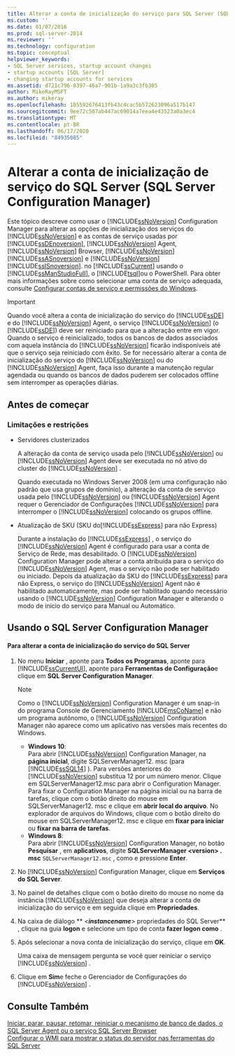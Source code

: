 ```yaml
---
title: Alterar a conta de inicialização do serviço para SQL Server (SQL Server Configuration Manager) | Microsoft Docs
ms.custom: ''
ms.date: 01/07/2016
ms.prod: sql-server-2014
ms.reviewer: ''
ms.technology: configuration
ms.topic: conceptual
helpviewer_keywords:
- SQL Server services, startup account changes
- startup accounts [SQL Server]
- changing startup accounts for services
ms.assetid: d721c796-0397-46a7-901b-1a9a3c3fb385
author: MikeRayMSFT
ms.author: mikeray
ms.openlocfilehash: 105592676413fb43c4cac5b572623096a517b147
ms.sourcegitcommit: 9ee72c507ab447ac69014a7eea4e43523a0a3ec4
ms.translationtype: MT
ms.contentlocale: pt-BR
ms.lasthandoff: 06/17/2020
ms.locfileid: "84935085"
---
```

# <a name="change-the-service-startup-account-for-sql-server-sql-server-configuration-manager"></a>Alterar a conta de inicialização de serviço do SQL Server (SQL Server Configuration Manager)
  Este tópico descreve como usar o [!INCLUDE[ssNoVersion](../../includes/ssnoversion-md.md)] Configuration Manager para alterar as opções de inicialização dos serviços do [!INCLUDE[ssNoVersion](../../includes/ssnoversion-md.md)] e as contas de serviço usadas por [!INCLUDE[ssDEnoversion](../../includes/ssdenoversion-md.md)], [!INCLUDE[ssNoVersion](../../includes/ssnoversion-md.md)] Agent, [!INCLUDE[ssNoVersion](../../includes/ssnoversion-md.md)] Browser, [!INCLUDE[ssNoVersion](../../includes/ssnoversion-md.md)] [!INCLUDE[ssASnoversion](../../includes/ssasnoversion-md.md)] e [!INCLUDE[ssNoVersion](../../includes/ssnoversion-md.md)] [!INCLUDE[ssISnoversion](../../includes/ssisnoversion-md.md)]. no [!INCLUDE[ssCurrent](../../includes/sscurrent-md.md)] usando o [!INCLUDE[ssManStudioFull](../../includes/ssmanstudiofull-md.md)], o [!INCLUDE[tsql](../../includes/tsql-md.md)]ou o PowerShell. Para obter mais informações sobre como selecionar uma conta de serviço adequada, consulte [Configurar contas de serviço e permissões do Windows](configure-windows-service-accounts-and-permissions.md).  
  
> [!IMPORTANT]  
>  Quando você altera a conta de inicialização do serviço do [!INCLUDE[ssDE](../../includes/ssde-md.md)] e do [!INCLUDE[ssNoVersion](../../includes/ssnoversion-md.md)] Agent, o serviço [!INCLUDE[ssNoVersion](../../includes/ssnoversion-md.md)] (o [!INCLUDE[ssDE](../../includes/ssde-md.md)]) deve ser reiniciado para que a alteração entre em vigor. Quando o serviço é reinicializado, todos os bancos de dados associados com aquela instância do [!INCLUDE[ssNoVersion](../../includes/ssnoversion-md.md)] ficarão indisponíveis até que o serviço seja reiniciado com êxito. Se for necessário alterar a conta de inicialização do serviço do [!INCLUDE[ssNoVersion](../../includes/ssnoversion-md.md)] ou do [!INCLUDE[ssNoVersion](../../includes/ssnoversion-md.md)] Agent, faça isso durante a manutenção regular agendada ou quando os bancos de dados puderem ser colocados offline sem interromper as operações diárias.  
  
##  <a name="before-you-begin"></a><a name="BeforeYouBegin"></a> Antes de começar  
  
###  <a name="limitations-and-restrictions"></a><a name="Restrictions"></a> Limitações e restrições  
  
-   Servidores clusterizados  
  
     A alteração da conta de serviço usada pelo [!INCLUDE[ssNoVersion](../../includes/ssnoversion-md.md)] ou [!INCLUDE[ssNoVersion](../../includes/ssnoversion-md.md)] Agent deve ser executada no nó ativo do cluster do [!INCLUDE[ssNoVersion](../../includes/ssnoversion-md.md)] .  
  
     Quando executada no Windows Server 2008 (em uma configuração não padrão que usa grupos de domínio), a alteração da conta de serviço usada pelo [!INCLUDE[ssNoVersion](../../includes/ssnoversion-md.md)] ou [!INCLUDE[ssNoVersion](../../includes/ssnoversion-md.md)] Agent requer o Gerenciador de Configurações [!INCLUDE[ssNoVersion](../../includes/ssnoversion-md.md)] para interromper o [!INCLUDE[ssNoVersion](../../includes/ssnoversion-md.md)] colocando os grupos offline.  
  
-   Atualização de SKU (SKU do[!INCLUDE[ssExpress](../../includes/ssexpress-md.md)] para não Express)  
  
     Durante a instalação do [!INCLUDE[ssExpress](../../includes/ssexpress-md.md)] , o serviço do [!INCLUDE[ssNoVersion](../../includes/ssnoversion-md.md)] Agent é configurado para usar a conta de Serviço de Rede, mas desabilitado. O [!INCLUDE[ssNoVersion](../../includes/ssnoversion-md.md)] Configuration Manager pode alterar a conta atribuída para o serviço do [!INCLUDE[ssNoVersion](../../includes/ssnoversion-md.md)] Agent, mas o serviço não pode ser habilitado ou iniciado. Depois da atualização da SKU do [!INCLUDE[ssExpress](../../includes/ssexpress-md.md)] para não Express, o serviço do [!INCLUDE[ssNoVersion](../../includes/ssnoversion-md.md)] Agent não é habilitado automaticamente, mas pode ser habilitado quando necessário usando o [!INCLUDE[ssNoVersion](../../includes/ssnoversion-md.md)] Configuration Manager e alterando o modo de início do serviço para Manual ou Automático.  
  
##  <a name="using-sql-server-configuration-manager"></a><a name="SSMSProcedure"></a> Usando o SQL Server Configuration Manager  
  
#### <a name="to-change-the-sql-server-service-startup-account"></a>Para alterar a conta de inicialização do serviço do SQL Server  
  
1.  No menu **Iniciar** , aponte para **Todos os Programas**, aponte para [!INCLUDE[ssCurrentUI](../../includes/sscurrentui-md.md)], aponte para **Ferramentas de Configuração**e clique em **SQL Server Configuration Manager**.  
  
    > [!NOTE]  
    >  Como o [!INCLUDE[ssNoVersion](../../includes/ssnoversion-md.md)] Configuration Manager é um snap-in do programa Console de Gerenciamento [!INCLUDE[msCoName](../../includes/msconame-md.md)] e não um programa autônomo, o [!INCLUDE[ssNoVersion](../../includes/ssnoversion-md.md)] Configuration Manager não aparece como um aplicativo nas versões mais recentes do Windows.  
    >   
    >  -   **Windows 10**:  
    >          Para abrir [!INCLUDE[ssNoVersion](../../includes/ssnoversion-md.md)] Configuration Manager, na **página inicial**, digite SQLServerManager12. msc (para [!INCLUDE[ssSQL14](../../includes/sssql14-md.md)] ). Para versões anteriores do [!INCLUDE[ssNoVersion](../../includes/ssnoversion-md.md)] substitua 12 por um número menor. Clique em SQLServerManager12.msc para abrir o Configuration Manager. Para fixar o Configuration Manager na página inicial ou na barra de tarefas, clique com o botão direito do mouse em SQLServerManager12. msc e clique em **abrir local do arquivo**. No explorador de arquivos do Windows, clique com o botão direito do mouse em SQLServerManager12. msc e clique em **fixar para iniciar** ou **fixar na barra de tarefas**.  
    > -   **Windows 8**:  
    >          Para abrir [!INCLUDE[ssNoVersion](../../includes/ssnoversion-md.md)] Configuration Manager, no botão **Pesquisar** , em **aplicativos**, digite **SQLServerManager \<version> . msc** `SQLServerManager12.msc` , como e pressione **Enter**.  
  
2.  No [!INCLUDE[ssNoVersion](../../includes/ssnoversion-md.md)] Configuration Manager, clique em **Serviços do SQL Server**.  
  
3.  No painel de detalhes clique com o botão direito do mouse no nome da instância [!INCLUDE[ssNoVersion](../../includes/ssnoversion-md.md)] que deseja alterar a conta de inicialização do serviço e em seguida clique em **Propriedades**.  
  
4.  Na caixa de diálogo ** \<***instancename***> propriedades do SQL Server** , clique na guia **logon** e selecione um tipo de conta **fazer logon como** .  
  
5.  Após selecionar a nova conta de inicialização do serviço, clique em **OK**.  
  
     Uma caixa de mensagem pergunta se você quer reiniciar o serviço [!INCLUDE[ssNoVersion](../../includes/ssnoversion-md.md)] .  
  
6.  Clique em **Sim**e feche o Gerenciador de Configurações do [!INCLUDE[ssNoVersion](../../includes/ssnoversion-md.md)] .  
  
## <a name="see-also"></a>Consulte Também  
 [Iniciar, parar, pausar, retomar, reiniciar o mecanismo de banco de dados, o SQL Server Agent ou o serviço SQL Server Browser](start-stop-pause-resume-restart-sql-server-services.md)   
 [Configurar o WMI para mostrar o status do servidor nas ferramentas do SQL Server](../../ssms/configure-wmi-to-show-server-status-in-sql-server-tools.md)  
  
  
